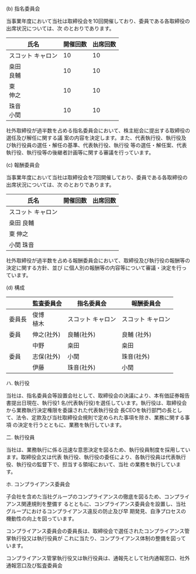 (b) 指名委員会

当事業年度において当社は取締役会を10回開催しており、委員である各取締役の出席状況については、次 のとおりであります。

| 氏名        | 開催回数 | 出席回数 |
|-----------|------|------|
| スコット キャロン | 10   | 10   |
| 桒田<br>良輔  | 10   | 10   |
| 東<br>伸之   | 10   | 10   |
| 珠音<br>小関  | 10   | 10   |

社外取締役が過半数を占める指名委員会において、株主総会に提出する取締役の選任及び解任に関する議 案の内容を決定します。また、代表執行役、執行役及び執行役員の選任・解任の基準、代表執行役、執行役 等の選任・解任案、代表執行役、執行役等の後継者計画等に関する審議を行っています。

(c) 報酬委員会

当事業年度において当社は取締役会を7回開催しており、委員である各取締役の出席状況については、次 のとおりであります。

| 氏名        | 開催回数 | 出席回数 |
|-----------|------|------|
| スコット キャロン |      |      |
| 桒田 良輔     |      |      |
| 東 伸之      |      |      |
| 小関 珠音     |      |      |

社外取締役が過半数を占める報酬委員会において、取締役及び執行役の報酬等の決定に関する方針、並び に個人別の報酬等の内容等について審議・決定を行っています。

(d) 構成

|     | 監査委員会    | 指名委員会     | 報酬委員会     |
|-----|----------|-----------|-----------|
| 委員長 | 俊博<br>植木 | スコット キャロン | スコット キャロン |
| 委員  | 伸之(社外)   | 良輔(社外)    | 良輔 (社外)   |
|     | 中野       | 桒田        | 桒田        |
| 委員  | 志保(社外)   | 小関        | 珠音(社外)    |
|     | 伊藤       | 珠音(社外)    | 小関        |

ハ. 執行役

当社は、指名委員会等設置会社として、取締役会の決議により、本有価証券報告書提出日現在、執行役1 名(代表執行役)を選任しています。執行役は、取締役会から業務執行決定権限を委譲された代表執行役会 長CEOを執行部門の長として、法令、定款及び当社取締役会規則で定められた事項を除き、業務に関する事項 の決定を行うとともに、業務を執行しています。

二. 執行役員

当社は、業務執行に係る迅速な意思決定を図るため、執行役員制度を採用しています。取締役会又は代表 執行役、執行役の委任により、各執行役員は代表執行役、執行役の監督下で、担当する領域において、当社 の業務を執行しています。

ホ. コンプライアンス委員会

子会社を含めた当社グループのコンプライアンスの徹底を図るため、コンプライアンス関連規則を整備す るとともに、コンプライアンス委員会を設置し、当社グループにおけるコンプライアンス違反の防止及び早 期発見、自浄プロセスの機動性の向上を図っています。

コンプライアンス委員会の委員長は、取締役会で選任されたコンプライアンス管掌執行役又は執行役員が これに当たり、コンプライアンス体制の整備を図っています。

コンプライアンス管掌執行役又は執行役員は、通報先として社内通報窓口、社外通報窓口及び監査委員会